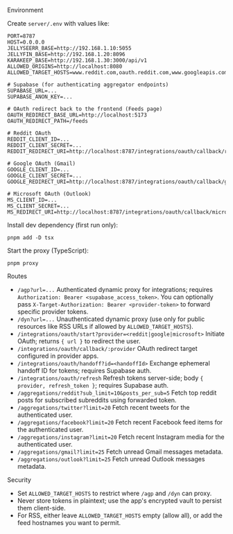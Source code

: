 Environment

Create `server/.env` with values like:

```
PORT=8787
HOST=0.0.0.0
JELLYSEERR_BASE=http://192.168.1.10:5055
JELLYFIN_BASE=http://192.168.1.20:8096
KARAKEEP_BASE=http://192.168.1.30:3000/api/v1
ALLOWED_ORIGINS=http://localhost:8080
ALLOWED_TARGET_HOSTS=www.reddit.com,oauth.reddit.com,www.googleapis.com,oauth2.googleapis.com,accounts.google.com,login.microsoftonline.com,graph.microsoft.com,api.twitter.com,graph.facebook.com,api.instagram.com

# Supabase (for authenticating aggregator endpoints)
SUPABASE_URL=...
SUPABASE_ANON_KEY=...

# OAuth redirect back to the frontend (Feeds page)
OAUTH_REDIRECT_BASE_URL=http://localhost:5173
OAUTH_REDIRECT_PATH=/feeds

# Reddit OAuth
REDDIT_CLIENT_ID=...
REDDIT_CLIENT_SECRET=...
REDDIT_REDIRECT_URI=http://localhost:8787/integrations/oauth/callback/reddit

# Google OAuth (Gmail)
GOOGLE_CLIENT_ID=...
GOOGLE_CLIENT_SECRET=...
GOOGLE_REDIRECT_URI=http://localhost:8787/integrations/oauth/callback/google

# Microsoft OAuth (Outlook)
MS_CLIENT_ID=...
MS_CLIENT_SECRET=...
MS_REDIRECT_URI=http://localhost:8787/integrations/oauth/callback/microsoft
```

Install dev dependency (first run only):

```
pnpm add -D tsx
```

Start the proxy (TypeScript):

```
pnpm proxy
```


Routes

- `/agp?url=...` Authenticated dynamic proxy for integrations; requires `Authorization: Bearer <supabase_access_token>`.
  You can optionally pass `X-Target-Authorization: Bearer <provider-token>` to forward specific provider tokens.
- `/dyn?url=...` Unauthenticated dynamic proxy (use only for public resources like RSS URLs if allowed by `ALLOWED_TARGET_HOSTS`).
- `/integrations/oauth/start?provider=<reddit|google|microsoft>` Initiate OAuth; returns `{ url }` to redirect the user.
- `/integrations/oauth/callback/:provider` OAuth redirect target configured in provider apps.
- `/integrations/oauth/handoff?id=<handoffId>` Exchange ephemeral handoff ID for tokens; requires Supabase auth.
- `/integrations/oauth/refresh` Refresh tokens server-side; body `{ provider, refresh_token }`; requires Supabase auth.
 - `/aggregations/reddit?sub_limit=10&posts_per_sub=5` Fetch top reddit posts for subscribed subreddits using forwarded token.
 - `/aggregations/twitter?limit=20` Fetch recent tweets for the authenticated user.
 - `/aggregations/facebook?limit=20` Fetch recent Facebook feed items for the authenticated user.
 - `/aggregations/instagram?limit=20` Fetch recent Instagram media for the authenticated user.
 - `/aggregations/gmail?limit=25` Fetch unread Gmail messages metadata.
 - `/aggregations/outlook?limit=25` Fetch unread Outlook messages metadata.

Security

- Set `ALLOWED_TARGET_HOSTS` to restrict where `/agp` and `/dyn` can proxy.
- Never store tokens in plaintext; use the app's encrypted vault to persist them client-side.
- For RSS, either leave `ALLOWED_TARGET_HOSTS` empty (allow all), or add the feed hostnames you want to permit.

